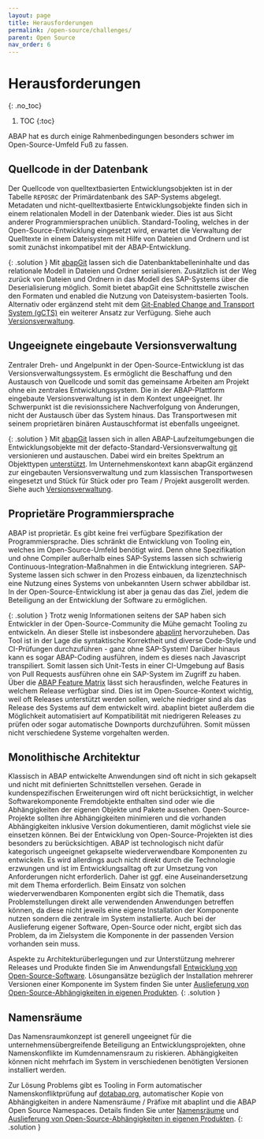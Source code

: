 ```yaml
---
layout: page
title: Herausforderungen
permalink: /open-source/challenges/
parent: Open Source
nav_order: 6
---
```


# Herausforderungen
{: .no_toc}

1. TOC
{:toc}

ABAP hat es durch einige Rahmenbedingungen besonders schwer im Open-Source-Umfeld Fuß zu fassen.

## Quellcode in der Datenbank

Der Quellcode von quelltextbasierten Entwicklungsobjekten ist in der Tabelle `REPOSRC` der Primärdatenbank des SAP-Systems abgelegt. Metadaten und nicht-quelltextbasierte Entwicklungsobjekte finden sich in einem relationalen Modell in der Datenbank wieder. Dies ist aus Sicht anderer Programmiersprachen unüblich. Standard-Tooling, welches in der Open-Source-Entwicklung eingesetzt wird, erwartet die Verwaltung der Quelltexte in einem Dateisystem mit Hilfe von Dateien und Ordnern und ist somit zunächst inkompatibel mit der ABAP-Entwicklung.

{: .solution }
Mit [abapGit](https://abapgit.org/) lassen sich die Datenbanktabelleninhalte und das relationale Modell in Dateien und Ordner serialisieren. Zusätzlich ist der Weg zurück von Dateien und Ordnern in das Modell des SAP-Systems über die Deserialisierung möglich. Somit bietet abapGit eine Schnittstelle zwischen den Formaten und enabled die Nutzung von Dateisystem-basierten Tools. Alternativ oder ergänzend steht mit dem [Git-Enabled Change and Transport System (gCTS)](https://help.sap.com/docs/ABAP_PLATFORM_NEW/4a368c163b08418890a406d413933ba7/f319b168e87e42149e25e13c08d002b9.html?locale=en-US) ein weiterer Ansatz zur Verfügung. Siehe auch [Versionsverwaltung](ABAP-Leitfaden/version-management).

## Ungeeignete eingebaute Versionsverwaltung

Zentraler Dreh- und Angelpunkt in der Open-Source-Entwicklung ist das Versionsverwaltungssystem. Es ermöglicht die Beschaffung und den Austausch von Quellcode und somit das gemeinsame Arbeiten am Projekt ohne ein zentrales Entwicklungssystem. Die in der ABAP-Plattform eingebaute Versionsverwaltung ist in dem Kontext ungeeignet. Ihr Schwerpunkt ist die revisionssichere Nachverfolgung von Änderungen, nicht der Austausch über das System hinaus. Das Transportwesen mit seinem proprietären binären Austauschformat ist ebenfalls ungeeignet.

{: .solution }
Mit [abapGit](https://abapgit.org/) lassen sich in allen ABAP-Laufzeitumgebungen die Entwicklungsobjekte mit der defacto-Standard-Versionsverwaltung [git](https://git-scm.com/) versionieren und austauschen. Dabei wird ein breites Spektrum an Objekttypen [unterstützt](https://docs.abapgit.org/user-guide/reference/supported.html). Im Unternehmenskontext kann abapGit ergänzend zur eingebauten Versionsverwaltung und zum klassischen Transportwesen eingesetzt und Stück für Stück oder pro Team / Projekt ausgerollt werden. Siehe auch [Versionsverwaltung](ABAP-Leitfaden/version-management).

## Proprietäre Programmiersprache

ABAP ist proprietär. Es gibt keine frei verfügbare Spezifikation der Programmiersprache. Dies schränkt die Entwicklung von Tooling ein, welches im Open-Source-Umfeld benötigt wird. Denn ohne Spezifikation und ohne Compiler außerhalb eines SAP-Systems lassen sich schwierig Continuous-Integration-Maßnahmen in die Entwicklung integrieren. SAP-Systeme lassen sich schwer in den Prozess einbauen, da lizenztechnisch eine Nutzung eines Systems von unbekannten Usern schwer abbildbar ist. In der Open-Source-Entwicklung ist aber ja genau das das Ziel, jedem die Beteiligung an der Entwicklung der  Software zu ermöglichen.

{: .solution }
Trotz wenig Informationen seitens der SAP haben sich Entwickler in der Open-Source-Community die Mühe gemacht Tooling zu entwickeln. An dieser Stelle ist insbesondere [abaplint](https://abaplint.org/) hervorzuheben. Das Tool ist in der Lage die syntaktische Korrektheit und diverse Code-Style und CI-Prüfungen durchzuführen - ganz ohne SAP-System! Darüber hinaus kann es sogar ABAP-Coding ausführen, indem es dieses nach Javascript transpiliert. Somit lassen sich Unit-Tests in einer CI-Umgebung auf Basis von Pull Requests ausführen ohne ein SAP-System im Zugriff zu haben.  
Über die [ABAP Feature Matrix](https://software-heroes.com/en/abap-feature-matrix) lässt sich herausfinden, welche Features in welchem Release verfügbar sind. Dies ist im Open-Source-Kontext wichtig, weil oft Releases unterstützt werden sollen, welche niedriger sind als das Release des Systems auf dem entwickelt wird. abaplint bietet außerdem die Möglichkeit automatisiert auf Kompatibilität mit niedrigeren Releases zu prüfen oder sogar automatische Downports durchzuführen. Somit müssen nicht verschiedene Systeme vorgehalten werden.

## Monolithische Architektur

Klassisch in ABAP entwickelte Anwendungen sind oft nicht in sich gekapselt und nicht mit definierten Schnittstellen versehen. Gerade in kundenspezifischen Erweiterungen wird oft nicht berücksichtigt, in welcher Softwarekomponente Fremdobjekte enthalten sind oder wie die Abhängigkeiten der eigenen Objekte und Pakete aussehen. Open-Source-Projekte sollten ihre Abhängigkeiten minimieren und die vorhanden Abhängigkeiten inklusive Version dokumentieren, damit möglichst viele sie einsetzen können. Bei der Entwicklung von Open-Source-Projekten ist dies besonders zu berücksichtigen.
ABAP ist technologisch nicht dafür kategorisch ungeeignet gekapselte wiederverwendbare Komponenten zu entwickeln. Es wird allerdings auch nicht direkt durch die Technologie erzwungen und ist im Entwicklungsalltag oft zur Umsetzung von Anforderungen nicht erforderlich. Daher ist ggf. eine Auseinandersetzung mit dem Thema erforderlich.
Beim Einsatz von solchen wiederverwendbaren Komponenten ergibt sich die Thematik, dass Problemstellungen direkt alle verwendenden Anwendungen betreffen können, da diese nicht jeweils eine eigene Installation der Komponente nutzen sondern die zentrale im System installierte. Auch bei der Auslieferung eigener Software, Open-Source oder nicht, ergibt sich das Problem, da im Zielsystem die Komponente in der passenden Version vorhanden sein muss.

Aspekte zu Architekturüberlegungen und zur Unterstützung mehrerer Releases und Produkte finden Sie im Anwendungsfall [Entwicklung von Open-Source-Software](/ABAP-Leitfaden/open-source/developing-open-source-software/). Lösungansätze bezüglich der Installation mehrerer Versionen einer Komponente im System finden Sie unter [Auslieferung von Open-Source-Abhängigkeiten in eigenen Produkten](/ABAP-Leitfaden/open-source/using-open-source-software/#auslieferung-von-open-source-abhängigkeiten-in-eigenen-produkten).
{: .solution }

## Namensräume

Das Namensraumkonzept ist generell ungeeignet für die unternehmensübergreifende Beteiligung an Entwicklungsprojekten, ohne Namenskonflikte im Kumdennamensraum zu riskieren. Abhängigkeiten können nicht mehrfach im System in verschiedenen benötigten Versionen installiert werden.

Zur Lösung Problems gibt es Tooling in Form automatischer Namenskonfliktprüfung auf [dotabap.org](https://dotabap.org), automatischer Kopie von Abhängigkeiten in andere Namensräume / Präfixe mit abaplint und die ABAP Open Source Namespaces. Details finden Sie unter [Namensräume](/ABAP-Leitfaden/open-source/developing-open-source-software/#namensräume) und [Auslieferung von Open-Source-Abhängigkeiten in eigenen Produkten](/ABAP-Leitfaden/open-source/using-open-source-software/#auslieferung-von-open-source-abhängigkeiten-in-eigenen-produkten).
{: .solution }
